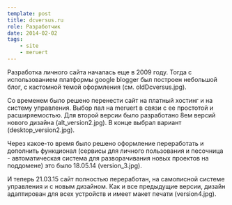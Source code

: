 ```yaml
---
template: post
title: dcversus.ru
role: Разработчик
date: 2014-02-02
tags:
    - site
    - meruert
---
```


Разработка личного сайта началась еще в 2009 году. Тогда с использованием платформы google blogger был построен небольшой блог, 
с кастомной темой оформления (см. oldDcversus.jpg).

Со временем было решено перенести сайт на платный хостинг и на систему управления. Выбор пал на meruert в связи с ее простотой и 
расширяемостью.
Для второй версии было разработано 8ем версий нового дизайна (alt_version2.jpg). В конце выбрал вариант (desktop_version2.jpg).

Через какое-то время было решено оформление переработать и дополнить функционал 
(сервисы для личного пользования и песочница - автоматическая система для разворачивания новых проектов на поддомене) 
это было 18.05.14 (version_3.jpg).

И теперь 21.03.15 сайт полностью переработан, на самописной системе управления и с новым дизайном. Как и все предыдущие версии, 
дизайн адаптирован для всех устройств и имеет макет печати (version4.jpg).
